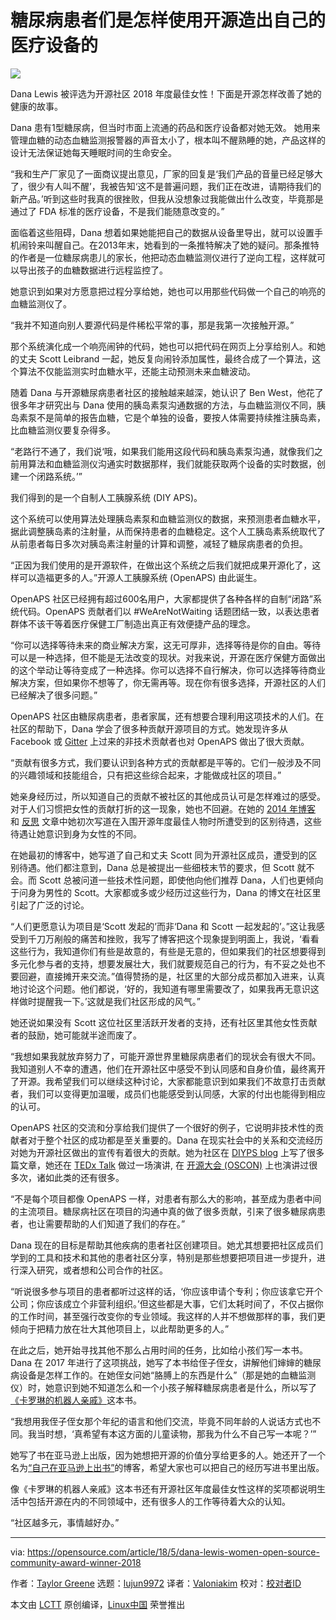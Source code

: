 糖尿病患者们是怎样使用开源造出自己的医疗设备的
======
![](https://opensource.com/sites/default/files/styles/image-full-size/public/lead-images/health_heartbeat.png?itok=P-GXea-p)

Dana Lewis 被评选为开源社区 2018 年度最佳女性！下面是开源怎样改善了她的健康的故事。

Dana 患有1型糖尿病，但当时市面上流通的药品和医疗设备都对她无效。
她用来管理血糖的动态血糖监测报警器的声音太小了，根本叫不醒熟睡的她，产品这样的设计无法保证她每天睡眠时间的生命安全。

“我和生产厂家见了一面商议提出意见，厂家的回复是‘我们产品的音量已经足够大了，很少有人叫不醒’，我被告知‘这不是普遍问题，我们正在改进，请期待我们的新产品。’听到这些时我真的很挫败，但我从没想象过我能做出什么改变，毕竟那是通过了 FDA 标准的医疗设备，不是我们能随意改变的。”

面临着这些阻碍，Dana 想着如果她能把自己的数据从设备里导出，就可以设置手机闹铃来叫醒自己。在2013年末，她看到的一条推特解决了她的疑问。那条推特的作者是一位糖尿病患儿的家长，他把动态血糖监测仪进行了逆向工程，这样就可以导出孩子的血糖数据进行远程监控了。

她意识到如果对方愿意把过程分享给她，她也可以用那些代码做一个自己的响亮的血糖监测仪了。

“我并不知道向别人要源代码是件稀松平常的事，那是我第一次接触开源。”

那个系统演化成一个响亮闹钟的代码，她也可以把代码在网页上分享给别人。和她的丈夫 Scott Leibrand 一起，她反复向闹铃添加属性，最终合成了一个算法，这个算法不仅能监测实时血糖水平，还能主动预测未来血糖波动。

随着 Dana 与开源糖尿病患者社区的接触越来越深，她认识了 Ben West，他花了很多年才研究出与 Dana 使用的胰岛素泵沟通数据的方法，与血糖监测仪不同，胰岛素泵不是简单的报告血糖，它是个单独的设备，要按人体需要持续推注胰岛素，比血糖监测仪要复杂得多。

“老路行不通了，我们说‘哦，如果我们能用这段代码和胰岛素泵沟通，就像我们之前用算法和血糖监测仪沟通实时数据那样，我们就能获取两个设备的实时数据，创建一个闭路系统。’”

我们得到的是一个自制人工胰腺系统 (DIY APS)。

这个系统可以使用算法处理胰岛素泵和血糖监测仪的数据，来预测患者血糖水平，据此调整胰岛素的注射量，从而保持患者的血糖稳定。这个人工胰岛素系统取代了从前患者每日多次对胰岛素注射量的计算和调整，减轻了糖尿病患者的负担。

“正因为我们使用的是开源软件，在做出这个系统之后我们就把成果开源化了，这样可以造福更多的人。”开源人工胰腺系统 (OpenAPS) 由此诞生。

OpenAPS 社区已经拥有超过600名用户，大家都提供了各种各样的自制“闭路”系统代码。OpenAPS 贡献者们以 #WeAreNotWaiting 话题团结一致，以表达患者群体不该干等着医疗保健工厂制造出真正有效便捷产品的理念。

“你可以选择等待未来的商业解决方案，这无可厚非，选择等待是你的自由。等待可以是一种选择，但不能是无法改变的现状。对我来说，开源在医疗保健方面做出的这个举动让等待变成了一种选择。你可以选择不自行解决，你可以选择等待商业解决方案，但如果你不想等了，你无需再等。现在你有很多选择，开源社区的人们已经解决了很多问题。”

OpenAPS 社区由糖尿病患者，患者家属，还有想要合理利用这项技术的人们。在社区的帮助下，Dana 学会了很多种贡献开源项目的方式。她发现许多从 Facebook 或 [Gitter][2] 上过来的非技术贡献者也对 OpenAPS 做出了很大贡献。

“贡献有很多方式，我们要认识到各种方式的贡献都是平等的。它们一般涉及不同的兴趣领域和技能组合，只有把这些综合起来，才能做成社区的项目。”

她亲身经历过，所以知道自己的贡献不被社区的其他成员认可是怎样难过的感受。对于人们习惯把女性的贡献打折的这一现象，她也不回避。在她的 [2014 年博客][3] 和 [反思][4] 文章中她初次写道在入围开源年度最佳人物时所遭受到的区别待遇，这些待遇让她意识到身为女性的不同。

在她最初的博客中，她写道了自己和丈夫 Scott 同为开源社区成员，遭受到的区别待遇。他们都注意到，Dana 总是被提出一些细枝末节的要求，但 Scott 就不会。而 Scott 总被问道一些技术性问题，即使他向他们推荐 Dana，人们也更倾向于问身为男性的 Scott。大家都或多或少经历过这些行为，Dana 的博文在社区里引起了广泛的讨论。

“人们更愿意认为项目是‘Scott 发起的’而非‘Dana 和 Scott 一起发起的’。”这让我感受到千刀万剐般的痛苦和挫败，我写了博客把这个现象提到明面上，我说，‘看看这些行为，我知道你们有些是故意的，有些是无意的，但如果我们的社区想要得到多元化参与者的支持，想要发展壮大，我们就要规范自己的行为，有不妥之处也不要回避，直接摊开来交流。”值得赞扬的是，社区里的大部分成员都加入进来，认真地讨论这个问题。他们都说，‘好的，我知道有哪里需要改了，如果我再无意识这样做时提醒我一下。’这就是我们社区形成的风气。”

她还说如果没有 Scott 这位社区里活跃开发者的支持，还有社区里其他女性贡献者的鼓励，她可能就半途而废了。

“我想如果我就放弃努力了，可能开源世界里糖尿病患者们的现状会有很大不同。我知道别人不幸的遭遇，他们在开源社区中感受不到认同感和自身价值，最终离开了开源。我希望我们可以继续这种讨论，大家都能意识到如果我们不故意打击贡献者，我们可以变得更加温暖，成员们也能感受到认同感，大家的付出也能得到相应的认可。

OpenAPS 社区的交流和分享给我们提供了一个很好的例子，它说明非技术性的贡献者对于整个社区的成功都是至关重要的。Dana 在现实社会中的关系和交流经历对她为开源社区做出的宣传有着很大的贡献。她为社区在 [DIYPS blog][5] 上写了很多篇文章，她还在 [TEDx Talk][6] 做过一场演讲, 在 [开源大会 (OSCON)][7] 上也演讲过很多次，诸如此类的还有很多。

“不是每个项目都像 OpenAPS 一样，对患者有那么大的影响，甚至成为患者中间的主流项目。糖尿病社区在项目的沟通中真的做了很多贡献，引来了很多糖尿病患者，也让需要帮助的人们知道了我们的存在。”

Dana 现在的目标是帮助其他疾病的患者社区创建项目。她尤其想要把社区成员们学到的工具和技术和其他的患者社区分享，特别是那些想要把项目进一步提升，进行深入研究，或者想和公司合作的社区。

“听说很多参与项目的患者都听过这样的话，‘你应该申请个专利；你应该拿它开个公司；你应该成立个非营利组织。’但这些都是大事，它们太耗时间了，不仅占据你的工作时间，甚至强行改变你的专业领域。我这样的人并不想做那样的事，我们更倾向于把精力放在壮大其他项目上，以此帮助更多的人。”

在此之后，她开始寻找其他不那么占用时间的任务，比如给小孩们写一本书。Dana 在 2017 年进行了这项挑战，她写了本书给侄子侄女，讲解他们婶婶的糖尿病设备是怎样工作的。在她侄女问她“胳膊上的东西是什么”（那是她的血糖监测仪）时，她意识到她不知道怎么和一个小孩子解释糖尿病患者是什么，所以写了[《卡罗琳的机器人亲戚》][8]这本书。

“我想用我侄子侄女那个年纪的语言和他们交流，毕竟不同年龄的人说话方式也不同。我当时想，‘真希望有本这方面的儿童读物，那我为什么不自己写一本呢？’”

她写了书在亚马逊上出版，因为她想把开源的价值分享给更多的人。她还开了一个名为[“自己在亚马逊上出书”][9]的博客，希望大家也可以把自己的经历写进书里出版。

像《卡罗琳的机器人亲戚》这本书还有开源社区年度最佳女性这样的奖项都说明生活中包括开源在内的不同领域中，还有很多人的工作等待着大众的认知。

“社区越多元，事情越好办。”

--------------------------------------------------------------------------------

via: https://opensource.com/article/18/5/dana-lewis-women-open-source-community-award-winner-2018

作者：[Taylor Greene][a]
选题：[lujun9972](https://github.com/lujun9972)
译者：[Valoniakim](https://github.com/Valoniakim)
校对：[校对者ID](https://github.com/校对者ID)

本文由 [LCTT](https://github.com/LCTT/TranslateProject) 原创编译，[Linux中国](https://linux.cn/) 荣誉推出

[a]:https://opensource.com/users/tgreene
[1]:https://www.redhat.com/en/about/women-in-open-source
[2]:https://gitter.im/
[3]:https://diyps.org/2014/08/25/being-female-a-patient-and-co-designing-diyps-means-often-being-discounted/
[4]:https://diyps.org/2018/02/01/women-in-open-source-make-a-difference/
[5]:https://diyps.org/
[6]:https://www.youtube.com/watch?v=kgu-AYSnyZ8
[7]:https://www.youtube.com/watch?v=eQGWrdgu_fE
[8]:https://www.amazon.com/gp/product/1977641415/ref=as_li_tl?ie=UTF8&tag=diyps-20&camp=1789&creative=9325&linkCode=as2&creativeASIN=1977641415&linkId=96bb65e21b5801901586e9fabd12c860
[9]:https://diyps.org/2017/11/01/makers-gonna-make-a-book-about-diabetes-devices-kids-book-written-by-danamlewis/
